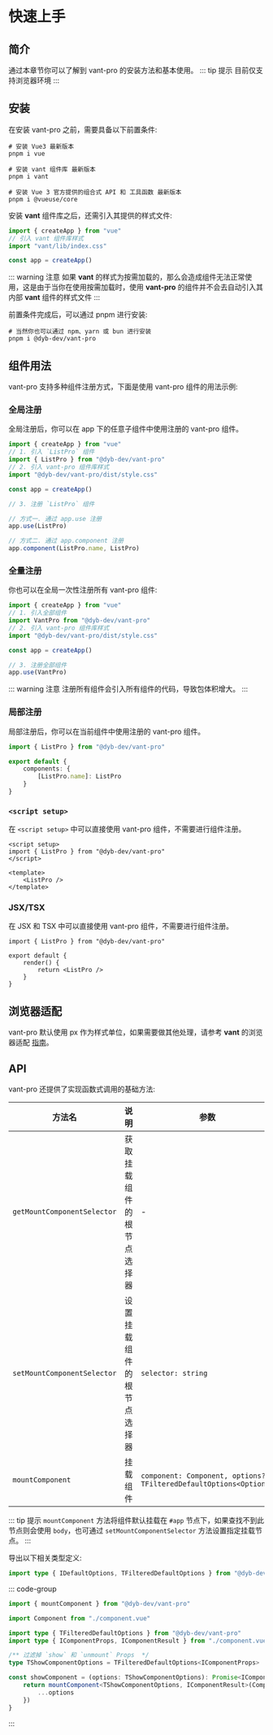 # 快速上手

## 简介

通过本章节你可以了解到 vant-pro 的安装方法和基本使用。
::: tip 提示
目前仅支持浏览器环境
:::

## 安装

在安装 vant-pro 之前，需要具备以下前置条件:

```shell
# 安装 Vue3 最新版本
pnpm i vue

# 安装 vant 组件库 最新版本
pnpm i vant

# 安装 Vue 3 官方提供的组合式 API 和 工具函数 最新版本
pnpm i @vueuse/core
```

安装 **vant** 组件库之后，还需引入其提供的样式文件:

```ts
import { createApp } from "vue"
// 引入 vant 组件库样式
import "vant/lib/index.css"

const app = createApp()
```

::: warning 注意
如果 **vant** 的样式为按需加载的，那么会造成组件无法正常使用，这是由于当你在使用按需加载时，使用 **vant-pro** 的组件并不会去自动引入其内部 **vant** 组件的样式文件
:::

前置条件完成后，可以通过 pnpm 进行安装:

```shell
# 当然你也可以通过 npm、yarn 或 bun 进行安装
pnpm i @dyb-dev/vant-pro
```

## 组件用法

vant-pro 支持多种组件注册方式，下面是使用 vant-pro 组件的用法示例:

### 全局注册

全局注册后，你可以在 app 下的任意子组件中使用注册的 vant-pro 组件。

```ts
import { createApp } from "vue"
// 1. 引入 `ListPro` 组件
import { ListPro } from "@dyb-dev/vant-pro"
// 2. 引入 vant-pro 组件库样式
import "@dyb-dev/vant-pro/dist/style.css"

const app = createApp()

// 3. 注册 `ListPro` 组件

// 方式一. 通过 app.use 注册
app.use(ListPro)

// 方式二. 通过 app.component 注册
app.component(ListPro.name, ListPro)
```

### 全量注册

你也可以在全局一次性注册所有 vant-pro 组件:

```ts
import { createApp } from "vue"
// 1. 引入全部组件
import VantPro from "@dyb-dev/vant-pro"
// 2. 引入 vant-pro 组件库样式
import "@dyb-dev/vant-pro/dist/style.css"

const app = createApp()

// 3. 注册全部组件
app.use(VantPro)
```

::: warning 注意
注册所有组件会引入所有组件的代码，导致包体积增大。
:::

### 局部注册

局部注册后，你可以在当前组件中使用注册的 vant-pro 组件。

```ts
import { ListPro } from "@dyb-dev/vant-pro"

export default {
    components: {
        [ListPro.name]: ListPro
    }
}
```

### `<script setup>`

在 `<script setup>` 中可以直接使用 vant-pro 组件，不需要进行组件注册。

```vue
<script setup>
import { ListPro } from "@dyb-dev/vant-pro"
</script>

<template>
    <ListPro />
</template>
```

### JSX/TSX

在 JSX 和 TSX 中可以直接使用 vant-pro 组件，不需要进行组件注册。

```tsx
import { ListPro } from "@dyb-dev/vant-pro"

export default {
    render() {
        return <ListPro />
    }
}
```

## 浏览器适配

vant-pro 默认使用 px 作为样式单位，如果需要做其他处理，请参考 **vant** 的浏览器适配 [指南](https://vant-ui.github.io/vant/#/zh-CN/advanced-usage#liu-lan-qi-gua-pei)。

## API

vant-pro 还提供了实现函数式调用的基础方法:

| 方法名                      | 说明                       | 参数                                                               | 返回值            |
| --------------------------- | -------------------------- | ------------------------------------------------------------------ | ----------------- |
| `getMountComponentSelector` | 获取挂载组件的根节点选择器 | -                                                                  | `string`          |
| `setMountComponentSelector` | 设置挂载组件的根节点选择器 | `selector: string`                                                 | `void`            |
| `mountComponent`            | 挂载组件                   | `component: Component, options?: TFilteredDefaultOptions<Options>` | `Promise<Result>` |

::: tip 提示
`mountComponent` 方法将组件默认挂载在 `#app` 节点下，如果查找不到此节点则会使用 `body`，也可通过 `setMountComponentSelector` 方法设置指定挂载节点。
:::

导出以下相关类型定义:

```ts
import type { IDefaultOptions, TFilteredDefaultOptions } from "@dyb-dev/vant-pro"
```

::: code-group

```ts [代码示例]
import { mountComponent } from "@dyb-dev/vant-pro"

import Component from "./component.vue"

import type { TFilteredDefaultOptions } from "@dyb-dev/vant-pro"
import type { IComponentProps, IComponentResult } from "./component.vue"

/** 过滤掉 `show` 和 `unmount` Props  */
type TShowComponentOptions = TFilteredDefaultOptions<IComponentProps>

const showComponent = (options: TShowComponentOptions): Promise<IComponentResult> => {
    return mountComponent<TShowComponentOptions, IComponentResult>(Component, {
        ...options
    })
}
```

:::

